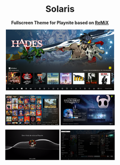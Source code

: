 <h1 align="center">Solaris</h1>

<p align="center">
  <b>Fullscreen Theme for Playnite based on <a href="https://github.com/zeroantix/ReMiX">ReMiX</a></b>
</p>

<p align="Center">
  <img align="top" src="https://github.com/And360red/Solaris/blob/main/Screenshots/01.png" alt="Horizontal Mode" width="70%" />
</p>

<p align="Center">
		<img align="top" src="https://github.com/And360red/Solaris/blob/main/Screenshots/02.png" alt="Vertical Mode" width="35%" />
	<img align="top" src="https://github.com/And360red/Solaris/blob/main/Screenshots/03.png" alt="Game Details" width="35%" />
</p>

<p align="Center">
	<img align="top" src="https://github.com/And360red/Solaris/blob/main/Screenshots/04.png" alt="Lockscreen" width="35%" />
	<img align="top" src="https://github.com/And360red/Solaris/blob/main/Screenshots/05.png" alt="Menus" width="35%" />
</p>
